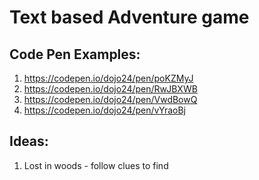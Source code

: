 # Text based Adventure game

## Code Pen Examples:
1. https://codepen.io/dojo24/pen/poKZMyJ
2. https://codepen.io/dojo24/pen/RwJBXWB
3. https://codepen.io/dojo24/pen/VwdBowQ
4. https://codepen.io/dojo24/pen/vYraoBj

## Ideas:

1. Lost in woods - follow clues to find
